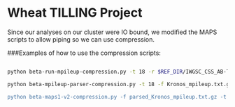 Wheat TILLING Project
===============

Since our analyses on our cluster were IO bound, we modified the MAPS scripts to allow piping so we can use compression.

###Examples of how to use the compression scripts:

```bash

python beta-run-mpileup-compression.py -t 18 -r $REF_DIR/IWGSC_CSS_AB-TGAC_UCW_v1.fa -o - -s /usr/bin/samtools --bamname .bam | tee >(wc -l > Kronos.mpileup.len) | pigz --best -p 28 > Kronos_mpileup.txt.gz

python beta-mpileup-parser-compression.py -t 18 -f Kronos_mpileup.txt.gz -l Kronos.mpileup.len | tee >(wc -l > parsed_Kronos.mpileup.len) | pigz --best -p 18 > parsed_Kronos_mpileup.txt.gz"

python beta-maps1-v2-compression.py -f parsed_Kronos_mpileup.txt.gz -t 18 -L parsed_Kronos.mpileup.len -l 20 -C 10000 -o Kronos.mapspart1.defaults.txt

```

